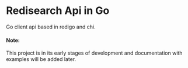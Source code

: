# Redisearch Api in Go

Go client api based in redigo and chi.

#### Note:
This project is in its early stages of development and documentation with examples will be added later.